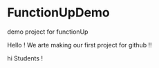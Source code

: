 # FunctionUpDemo
demo project for functionUp

Hello ! We arte making our first project for github !!

hi Students !